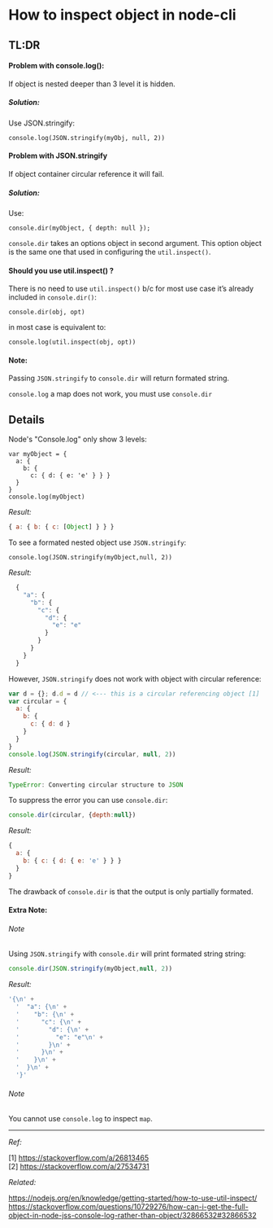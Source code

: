 How to inspect object in node-cli
=================================

TL:DR
-----

#### Problem with console.log():

  If object is nested deeper than 3 level it is hidden.

##### Solution:

  Use JSON.stringify:

    console.log(JSON.stringify(myObj, null, 2))

#### Problem with JSON.stringify

  If object container circular reference it will fail.

##### Solution:


  Use:

    console.dir(myObject, { depth: null });

  `console.dir` takes an options object in second argument.
  This option object is the same one that used in configuring the `util.inspect()`.


#### Should you use util.inspect() ?

  There is no need to use `util.inspect()` b/c for most use case
  it’s already included in `console.dir()`:

    console.dir(obj, opt)

  in most case is equivalent to:

    console.log(util.inspect(obj, opt))

#### Note:

  Passing `JSON.stringify` to `console.dir` will return formated string.

  `console.log` a map does not work, you must use `console.dir`




Details
-------

Node's "Console.log" only show 3 levels:

  ```
  var myObject = {
    a: {
      b: {
        c: { d: { e: 'e' } } }
    }
  }
  console.log(myObject)
  ```

  *Result:*

  ```js
  { a: { b: { c: [Object] } } }
  ```

To see a formated nested object use `JSON.stringify`:

  `console.log(JSON.stringify(myObject,null, 2))`

  *Result:*

  ```js
    {
      "a": {
        "b": {
          "c": {
            "d": {
              "e": "e"
            }
          }
        }
      }
    }
  ```

However, `JSON.stringify` does not work with object with circular reference:

  ```js
  var d = {}; d.d = d // <--- this is a circular referencing object [1]
  var circular = {
    a: {
      b: {
        c: { d: d }
      }
    }
  }
  console.log(JSON.stringify(circular, null, 2))
  ```

  *Result:*

  ```js
  TypeError: Converting circular structure to JSON
  ```

To suppress the error you can use `console.dir`:

  ```js
  console.dir(circular, {depth:null})
  ```

  *Result:*
  ```js
  {
    a: {
      b: { c: { d: { e: 'e' } } }
    }
  }
  ```


The drawback of `console.dir` is that the output is only partially formated.

#### Extra Note:

  ###### Note

  Using `JSON.stringify` with `console.dir` will print formated string string:

  ```js
  console.dir(JSON.stringify(myObject,null, 2))
  ```

  *Result:*

  ```js
  '{\n' +
    '  "a": {\n' +
    '    "b": {\n' +
    '      "c": {\n' +
    '        "d": {\n' +
    '          "e": "e"\n' +
    '        }\n' +
    '      }\n' +
    '    }\n' +
    '  }\n' +
    '}'
  ```

  ###### Note

  You cannot use `console.log` to inspect `map`.


---
*Ref:*

[1] https://stackoverflow.com/a/26813465 <br>
[2] https://stackoverflow.com/a/27534731 <br>

*Related:*

https://nodejs.org/en/knowledge/getting-started/how-to-use-util-inspect/ <br>
https://stackoverflow.com/questions/10729276/how-can-i-get-the-full-object-in-node-jss-console-log-rather-than-object/32866532#32866532 <br>



